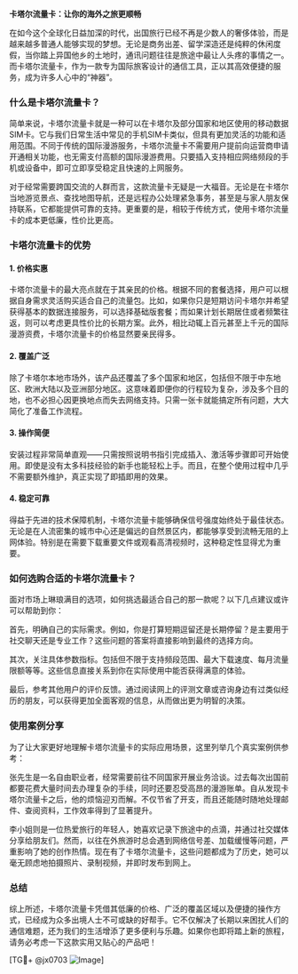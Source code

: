 **卡塔尔流量卡：让你的海外之旅更顺畅**

在如今这个全球化日益加深的时代，出国旅行已经不再是少数人的奢侈体验，而是越来越多普通人能够实现的梦想。无论是商务出差、留学深造还是纯粹的休闲度假，当你踏上异国他乡的土地时，通讯问题往往是旅途中最让人头疼的事情之一。而卡塔尔流量卡，作为一款专为国际旅客设计的通信工具，正以其高效便捷的服务，成为许多人心中的“神器”。

### 什么是卡塔尔流量卡？

简单来说，卡塔尔流量卡就是一种可以在卡塔尔及部分国家和地区使用的移动数据SIM卡。它与我们日常生活中常见的手机SIM卡类似，但具有更加灵活的功能和适用范围。不同于传统的国际漫游服务，卡塔尔流量卡不需要用户提前向运营商申请开通相关功能，也无需支付高额的国际漫游费用。只要插入支持相应网络频段的手机或设备中，即可立即享受稳定且快速的上网服务。

对于经常需要跨国交流的人群而言，这款流量卡无疑是一大福音。无论是在卡塔尔当地游览景点、查找地图导航，还是远程办公处理紧急事务，甚至是与家人朋友保持联系，它都能提供可靠的支持。更重要的是，相较于传统方式，使用卡塔尔流量卡的成本更低廉，性价比更高。

### 卡塔尔流量卡的优势

#### 1. **价格实惠**
卡塔尔流量卡的最大亮点就在于其亲民的价格。根据不同的套餐选择，用户可以根据自身需求灵活购买适合自己的流量包。比如，如果你只是短期访问卡塔尔并希望获得基本的数据连接服务，可以选择基础版套餐；而如果计划长期居住或者频繁往返，则可以考虑更具性价比的长期方案。此外，相比动辄上百元甚至上千元的国际漫游资费，卡塔尔流量卡的价格显然要亲民得多。

#### 2. **覆盖广泛**
除了卡塔尔本地市场外，该产品还覆盖了多个国家和地区，包括但不限于中东地区、欧洲大陆以及亚洲部分地区。这意味着即便你的行程较为复杂，涉及多个目的地，也不必担心因更换地点而失去网络支持。只需一张卡就能搞定所有问题，大大简化了准备工作流程。

#### 3. **操作简便**
安装过程非常简单直观——只需按照说明书指引完成插入、激活等步骤即可开始使用。即使是没有太多科技经验的新手也能轻松上手。而且，在整个使用过程中几乎不需要额外维护，真正实现了即插即用的效果。

#### 4. **稳定可靠**
得益于先进的技术保障机制，卡塔尔流量卡能够确保信号强度始终处于最佳状态。无论是在人流密集的城市中心还是偏远的自然景区内，都能够享受到流畅无阻的上网体验。特别是在需要下载重要文件或观看高清视频时，这种稳定性显得尤为重要。

### 如何选购合适的卡塔尔流量卡？

面对市场上琳琅满目的选项，如何挑选最适合自己的那一款呢？以下几点建议或许可以帮助到你：

首先，明确自己的实际需求。例如，你是打算短期逗留还是长期停留？是主要用于社交聊天还是专业工作？这些问题的答案将直接影响到最终的选择方向。

其次，关注具体参数指标。包括但不限于支持频段范围、最大下载速度、每月流量限额等等。这些信息直接关系到你在实际使用中能否获得满意的体验。

最后，参考其他用户的评价反馈。通过阅读网上的评测文章或咨询身边有过类似经历的朋友，可以获得更加全面客观的信息，从而做出更为明智的决策。

### 使用案例分享

为了让大家更好地理解卡塔尔流量卡的实际应用场景，这里列举几个真实案例供参考：

张先生是一名自由职业者，经常需要前往不同国家开展业务洽谈。过去每次出国前都要花费大量时间去办理复杂的手续，同时还要忍受高昂的漫游账单。自从发现卡塔尔流量卡之后，他的烦恼迎刃而解。不仅节省了开支，而且还能随时随地处理邮件、查阅资料，工作效率得到了显著提升。

李小姐则是一位热爱旅行的年轻人，她喜欢记录下旅途中的点滴，并通过社交媒体分享给朋友们。然而，以往在外旅游时总会遇到网络信号差、加载缓慢等问题，严重影响了她的创作热情。现在有了卡塔尔流量卡，这些问题都成为了历史，她可以毫无顾虑地拍摄照片、录制视频，并即时发布到网上。

### 总结

综上所述，卡塔尔流量卡凭借其低廉的价格、广泛的覆盖区域以及便捷的操作方式，已经成为众多出境人士不可或缺的好帮手。它不仅解决了长期以来困扰人们的通信难题，还为我们的生活增添了更多便利与乐趣。如果你也即将踏上新的旅程，请务必考虑一下这款实用又贴心的产品吧！

[TG💪+ @jx0703 ![Image](https://github.com/user-attachments/assets/dbca1d08-cadb-493c-b0ec-ad6f7a83f270)]